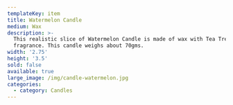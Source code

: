 ```yaml
---
templateKey: item
title: Watermelon Candle
medium: Wax
description: >-
  This realistic slice of Watermelon Candle is made of wax with Tea Tree
  fragrance. This candle weighs about 70gms.
width: '2.75'
height: '3.5'
sold: false
available: true
large_image: /img/candle-watermelon.jpg
categories:
  - category: Candles
---
```



